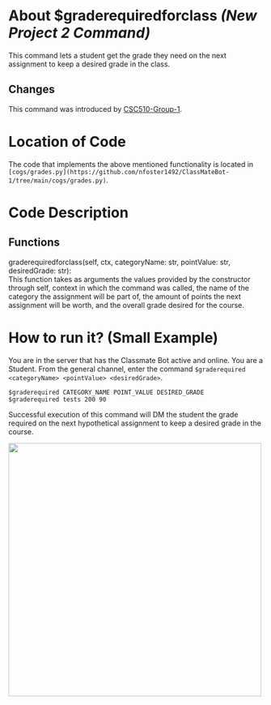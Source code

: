 # About $graderequiredforclass _(New Project 2 Command)_
This command lets a student get the grade they need on the next assignment to keep a desired grade in the class.
## Changes

This command was introduced by [CSC510-Group-1](https://github.com/nfoster1492/ClassMateBot-1/).

# Location of Code
The code that implements the above mentioned functionality is located in `[cogs/grades.py](https://github.com/nfoster1492/ClassMateBot-1/tree/main/cogs/grades.py)`.

# Code Description
## Functions
graderequiredforclass(self, ctx, categoryName: str, pointValue: str, desiredGrade: str): <br>
This function takes as arguments the values provided by the constructor through self, context in which the command was called, the name of the category the assignment will be part of, the amount of points the next assignment will be worth, and the overall grade desired for the course.

# How to run it? (Small Example)
You are in the server that has the Classmate Bot active and online. You are a Student. From the general channel, enter the command `$graderequired <categoryName> <pointValue> <desiredGrade>`.

```
$graderequired CATEGORY_NAME POINT_VALUE DESIRED_GRADE
$graderequired tests 200 90
```
Successful execution of this command will DM the student the grade required on the next hypothetical assignment to keep a desired grade in the course.

<img src="https://github.com/nfoster1492/ClassMateBot-1/blob/main/data/proj2media/graderequiredforclassHelp.png?raw=true" width="500">
